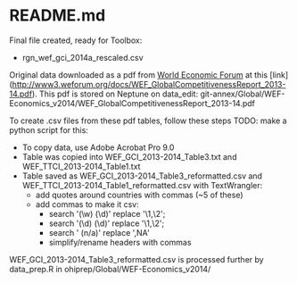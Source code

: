 README.md
========================================================

Final file created, ready for Toolbox: 

* rgn_wef_gci_2014a_rescaled.csv


Original data downloaded as a pdf from [World Economic Forum](http://www.weforum.org/issues/global-competitiveness) at this [link] (http://www3.weforum.org/docs/WEF_GlobalCompetitivenessReport_2013-14.pdf). This pdf is stored on Neptune on data_edit: git-annex/Global/WEF-Economics_v2014/WEF_GlobalCompetitivenessReport_2013-14.pdf

To create .csv files from these pdf tables, follow these steps 
TODO: make a python script for this:

* To copy data, use Adobe Acrobat Pro 9.0 
* Table was copied into WEF_GCI_2013-2014_Table3.txt and WEF_TTCI_2013-2014_Table1.txt 
* Table saved as WEF_GCI_2013-2014_Table3_reformatted.csv and WEF_TTCI_2013-2014_Table1_reformatted.csv with TextWrangler: 
  + add quotes around countries with commas (~5 of these) 
  + add commas to make it csv: 
    - search '(\w) (\d)' replace '\1,\2'; 
    - search '(\d) (\d)' replace '\1,\2'; 
    - search ' (n\/a)' replace ',NA' 
    - simplify/rename headers with commas

WEF_GCI_2013-2014_Table3_reformatted.csv is processed further by data_prep.R in ohiprep/Global/WEF-Economics_v2014/

